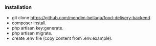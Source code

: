 ### Installation

* git clone https://github.com/mendim-bellaqa/food-delivery-backend.
* composer install.
* php artisan key:generate.
* php artisan migrate.
* create .env file (copy content from .env.example).